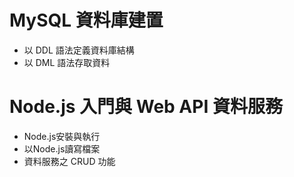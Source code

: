 # MySQL 資料庫建置
- 以 DDL 語法定義資料庫結構
- 以 DML 語法存取資料

# Node.js 入門與 Web API 資料服務
- Node.js安裝與執行
- 以Node.js讀寫檔案
- 資料服務之 CRUD 功能